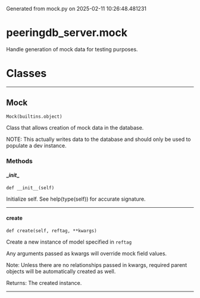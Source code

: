 Generated from mock.py on 2025-02-11 10:26:48.481231

# peeringdb_server.mock

Handle generation of mock data for testing purposes.

# Classes
---

## Mock

```
Mock(builtins.object)
```

Class that allows creation of mock data in the database.

NOTE: This actually writes data to the database and should
only be used to populate a dev instance.


### Methods

#### \__init__
`def __init__(self)`

Initialize self.  See help(type(self)) for accurate signature.

---
#### create
`def create(self, reftag, **kwargs)`

Create a new instance of model specified in `reftag`

Any arguments passed as kwargs will override mock field values.

Note: Unless there are no relationships passed in kwargs, required parent
objects will be automatically created as well.

Returns: The created instance.

---
